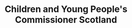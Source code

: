 ---
schema: default
title: Children and Young People's  Commissioner Scotland
description: a public body for Scotland 
logo: ''
type:
- Commissions, Commissioners and Ombudsmen
portal_url: ''
org_url: https://www.cypcs.org.uk
twitter_handle: 
wikidata_qid: Q7435607
wdtk_id: cypcs
---